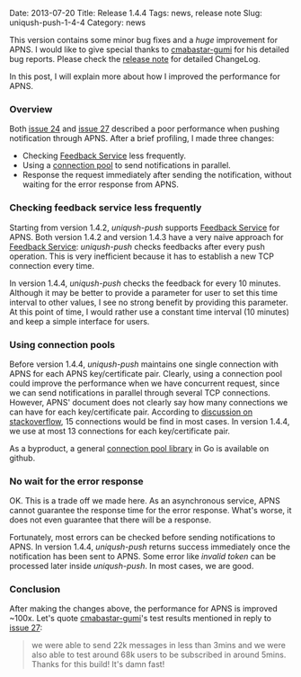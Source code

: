 Date: 2013-07-20
Title: Release 1.4.4
Tags: news, release note
Slug: uniqush-push-1-4-4
Category: news

This version contains some minor bug fixes and a *huge* improvement for APNS. I
would like to give special thanks to [cmabastar-gumi] for his detailed bug
reports. Please check the [release note] for detailed ChangeLog.

In this post, I will explain more about how I improved the performance for
APNS.

### Overview

Both [issue 24] and [issue 27] described a poor performance when pushing
notification through APNS. After a brief profiling, I made three changes:

- Checking [Feedback Service] less frequently.
- Using a [connection pool] to send notifications in parallel.
- Response the request immediately after sending the notification, without
  waiting for the error response from APNS.

### Checking feedback service less frequently

Starting from version 1.4.2, *uniqush-push* supports [Feedback Service] for
APNS. Both version 1.4.2 and version 1.4.3 have a very naive approach
for [Feedback Service]: *uniqush-push* checks feedbacks after every
push operation. This is very inefficient because it has to establish a new
TCP connection every time.

In version 1.4.4, *uniqush-push* checks the feedback for every 10 minutes.
Although it may be better to provide a parameter for user to set this time
interval to other values, I see no strong benefit by providing this parameter.
At this point of time, I would rather use a constant time interval (10 minutes)
and keep a simple interface for users.

### Using connection pools

Before version 1.4.4, *uniqush-push* maintains one single connection with APNS
for each APNS key/certificate pair. Clearly, using a connection pool could
improve the performance when we have concurrent request, since we can send
notifications in parallel through several TCP connections. However, APNS'
document does not clearly say how many connections we can have for each
key/certificate pair. According to [discussion on
stackoverflow](http://stackoverflow.com/questions/9086956/what-is-the-number-of-persistent-connections-to-apns-allowed),
15 connections would be find in most cases. In version 1.4.4, we use at most 13
connections for each key/certificate pair.

As a byproduct, a general [connection pool library] in Go is available on github.

### No wait for the error response

OK. This is a trade off we made here. As an asynchronous service, APNS cannot
guarantee the response time for the error response. What's worse, it does not
even guarantee that there will be a response.

Fortunately, most errors can be checked before sending notifications to APNS.
In version 1.4.4, *uniqush-push* returns success immediately once the
notification has been sent to APNS. Some error like *invalid token* can be
processed later inside *uniqush-push*. In most cases, we are good.

### Conclusion

After making the changes above, the performance for APNS is improved ~100x.
Let's quote [cmabastar-gumi]'s test results mentioned in reply to [issue 27]:

> we were able to send 22k messages in less than 3mins and we were also able to
> test around 68k users to be subscribed in around 5mins. Thanks for this
> build! It's damn fast!

[release note]: http://uniqush.org/release-notes/rn-uniqush-push-1-4-4.html
[uniqush-conn]: http://github.com/uniqush/uniqush-conn
[cmabastar-gumi]: https://github.com/cmabastar-gumi
[blog]: http://blog.uniqush.org
[connection pool]: http://github.com/uniqush/connpool
[connection pool library]: http://github.com/uniqush/connpool
[issue 19]: https://github.com/uniqush/uniqush-push/issues/19
[issue 24]: https://github.com/uniqush/uniqush-push/issues/24
[issue 25]: https://github.com/uniqush/uniqush-push/issues/25
[issue 26]: https://github.com/uniqush/uniqush-push/issues/26
[issue 27]: https://github.com/uniqush/uniqush-push/issues/27
[Feedback Service]: http://bit.ly/Zif0VM

